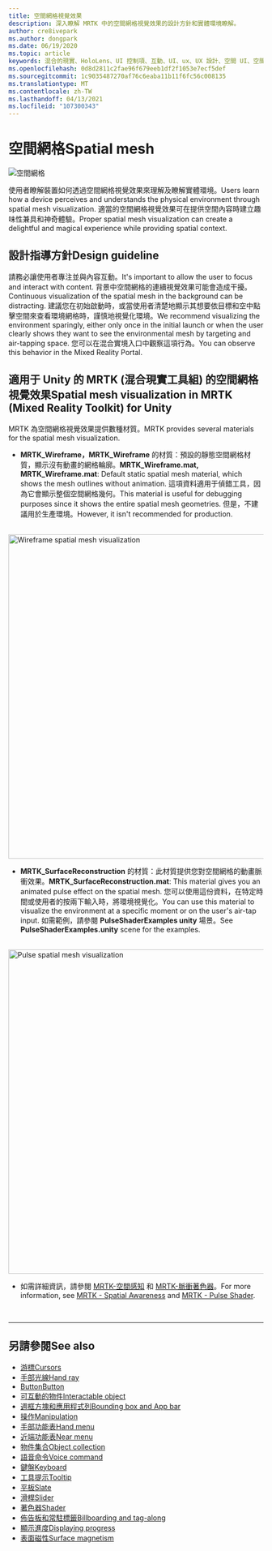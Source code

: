 ```yaml
---
title: 空間網格視覺效果
description: 深入瞭解 MRTK 中的空間網格視覺效果的設計方針和實體環境瞭解。
author: cre8ivepark
ms.author: dongpark
ms.date: 06/19/2020
ms.topic: article
keywords: 混合的現實、HoloLens、UI 控制項、互動、UI、ux、UX 設計、空間 UI、空間互動、3D UI、3D UX、混合現實耳機、windows mixed reality 耳機、虛擬實境耳機、HoloLens、MRTK、混合現實工具組
ms.openlocfilehash: 0d8d2811c2fae96f679eeb1df2f1053e7ecf5def
ms.sourcegitcommit: 1c9035487270af76c6eaba11b11f6fc56c008135
ms.translationtype: MT
ms.contentlocale: zh-TW
ms.lasthandoff: 04/13/2021
ms.locfileid: "107300343"
---
```

# <a name="spatial-mesh"></a><span data-ttu-id="9abb6-104">空間網格</span><span class="sxs-lookup"><span data-stu-id="9abb6-104">Spatial mesh</span></span>

![空間網格](images/MRTK_PulseShader_SpatialMesh.gif)

<span data-ttu-id="9abb6-106">使用者瞭解裝置如何透過空間網格視覺效果來理解及瞭解實體環境。</span><span class="sxs-lookup"><span data-stu-id="9abb6-106">Users learn how a device perceives and understands the physical environment through spatial mesh visualization.</span></span> <span data-ttu-id="9abb6-107">適當的空間網格視覺效果可在提供空間內容時建立趣味性兼具和神奇體驗。</span><span class="sxs-lookup"><span data-stu-id="9abb6-107">Proper spatial mesh visualization can create a delightful and magical experience while providing spatial context.</span></span>  

## <a name="design-guideline"></a><span data-ttu-id="9abb6-108">設計指導方針</span><span class="sxs-lookup"><span data-stu-id="9abb6-108">Design guideline</span></span>

<span data-ttu-id="9abb6-109">請務必讓使用者專注並與內容互動。</span><span class="sxs-lookup"><span data-stu-id="9abb6-109">It's important to allow the user to focus and interact with content.</span></span> <span data-ttu-id="9abb6-110">背景中空間網格的連續視覺效果可能會造成干擾。</span><span class="sxs-lookup"><span data-stu-id="9abb6-110">Continuous visualization of the spatial mesh in the background can be distracting.</span></span> <span data-ttu-id="9abb6-111">建議您在初始啟動時，或當使用者清楚地顯示其想要依目標和空中點擊空間來查看環境網格時，謹慎地視覺化環境。</span><span class="sxs-lookup"><span data-stu-id="9abb6-111">We recommend visualizing the environment sparingly, either only once in the initial launch or when the user clearly shows they want to see the environmental mesh by targeting and air-tapping space.</span></span> <span data-ttu-id="9abb6-112">您可以在混合實境入口中觀察這項行為。</span><span class="sxs-lookup"><span data-stu-id="9abb6-112">You can observe this behavior in the Mixed Reality Portal.</span></span>
<br>

## <a name="spatial-mesh-visualization-in-mrtk-mixed-reality-toolkit-for-unity"></a><span data-ttu-id="9abb6-113">適用于 Unity 的 MRTK (混合現實工具組) 的空間網格視覺效果</span><span class="sxs-lookup"><span data-stu-id="9abb6-113">Spatial mesh visualization in MRTK (Mixed Reality Toolkit) for Unity</span></span>

<span data-ttu-id="9abb6-114">MRTK 為空間網格視覺效果提供數種材質。</span><span class="sxs-lookup"><span data-stu-id="9abb6-114">MRTK provides several materials for the spatial mesh visualization.</span></span>

- <span data-ttu-id="9abb6-115">**MRTK_Wireframe，MRTK_Wireframe** 的材質：預設的靜態空間網格材質，顯示沒有動畫的網格輪廓。</span><span class="sxs-lookup"><span data-stu-id="9abb6-115">**MRTK_Wireframe.mat, MRTK_Wireframe.mat**: Default static spatial mesh material, which shows the mesh outlines without animation.</span></span> <span data-ttu-id="9abb6-116">這項資料適用于偵錯工具，因為它會顯示整個空間網格幾何。</span><span class="sxs-lookup"><span data-stu-id="9abb6-116">This material is useful for debugging purposes since it shows the entire spatial mesh geometries.</span></span> <span data-ttu-id="9abb6-117">但是，不建議用於生產環境。</span><span class="sxs-lookup"><span data-stu-id="9abb6-117">However, it isn't recommended for production.</span></span>
<br>
<img src="images/SurfaceReconstruction.jpg" alt="Wireframe spatial mesh visualization" width="640px">

- <span data-ttu-id="9abb6-118">**MRTK_SurfaceReconstruction** 的材質：此材質提供您對空間網格的動畫脈衝效果。</span><span class="sxs-lookup"><span data-stu-id="9abb6-118">**MRTK_SurfaceReconstruction.mat**: This material gives you an animated pulse effect on the spatial mesh.</span></span> <span data-ttu-id="9abb6-119">您可以使用這份資料，在特定時間或使用者的按兩下輸入時，將環境視覺化。</span><span class="sxs-lookup"><span data-stu-id="9abb6-119">You can use this material to visualize the environment at a specific moment or on the user's air-tap input.</span></span> <span data-ttu-id="9abb6-120">如需範例，請參閱 **PulseShaderExamples unity** 場景。</span><span class="sxs-lookup"><span data-stu-id="9abb6-120">See **PulseShaderExamples.unity** scene for the examples.</span></span>
<br>
<img src="images/MRTK_SRMesh_Pulse.jpg" alt="Pulse spatial mesh visualization" width="640px">

* <span data-ttu-id="9abb6-121">如需詳細資訊，請參閱 [MRTK-空間感知](https://docs.microsoft.com/windows/mixed-reality/mrtk-unity/features/spatial-awareness/spatial-awareness-getting-started) 和 [MRTK-脈衝著色器](https://docs.microsoft.com/windows/mixed-reality/mrtk-unity/features/experimental/pulse-shader)。</span><span class="sxs-lookup"><span data-stu-id="9abb6-121">For more information, see [MRTK - Spatial Awareness](https://docs.microsoft.com/windows/mixed-reality/mrtk-unity/features/spatial-awareness/spatial-awareness-getting-started) and [MRTK - Pulse Shader](https://docs.microsoft.com/windows/mixed-reality/mrtk-unity/features/experimental/pulse-shader).</span></span>

<br>

---

## <a name="see-also"></a><span data-ttu-id="9abb6-122">另請參閱</span><span class="sxs-lookup"><span data-stu-id="9abb6-122">See also</span></span>

* [<span data-ttu-id="9abb6-123">游標</span><span class="sxs-lookup"><span data-stu-id="9abb6-123">Cursors</span></span>](cursors.md)
* [<span data-ttu-id="9abb6-124">手部光線</span><span class="sxs-lookup"><span data-stu-id="9abb6-124">Hand ray</span></span>](point-and-commit.md)
* [<span data-ttu-id="9abb6-125">Button</span><span class="sxs-lookup"><span data-stu-id="9abb6-125">Button</span></span>](button.md)
* [<span data-ttu-id="9abb6-126">可互動的物件</span><span class="sxs-lookup"><span data-stu-id="9abb6-126">Interactable object</span></span>](interactable-object.md)
* [<span data-ttu-id="9abb6-127">週框方塊和應用程式列</span><span class="sxs-lookup"><span data-stu-id="9abb6-127">Bounding box and App bar</span></span>](app-bar-and-bounding-box.md)
* [<span data-ttu-id="9abb6-128">操作</span><span class="sxs-lookup"><span data-stu-id="9abb6-128">Manipulation</span></span>](direct-manipulation.md)
* [<span data-ttu-id="9abb6-129">手部功能表</span><span class="sxs-lookup"><span data-stu-id="9abb6-129">Hand menu</span></span>](hand-menu.md)
* [<span data-ttu-id="9abb6-130">近端功能表</span><span class="sxs-lookup"><span data-stu-id="9abb6-130">Near menu</span></span>](near-menu.md)
* [<span data-ttu-id="9abb6-131">物件集合</span><span class="sxs-lookup"><span data-stu-id="9abb6-131">Object collection</span></span>](object-collection.md)
* [<span data-ttu-id="9abb6-132">語音命令</span><span class="sxs-lookup"><span data-stu-id="9abb6-132">Voice command</span></span>](voice-input.md)
* [<span data-ttu-id="9abb6-133">鍵盤</span><span class="sxs-lookup"><span data-stu-id="9abb6-133">Keyboard</span></span>](keyboard.md)
* [<span data-ttu-id="9abb6-134">工具提示</span><span class="sxs-lookup"><span data-stu-id="9abb6-134">Tooltip</span></span>](tooltip.md)
* [<span data-ttu-id="9abb6-135">平板</span><span class="sxs-lookup"><span data-stu-id="9abb6-135">Slate</span></span>](slate.md)
* [<span data-ttu-id="9abb6-136">滑桿</span><span class="sxs-lookup"><span data-stu-id="9abb6-136">Slider</span></span>](slider.md)
* [<span data-ttu-id="9abb6-137">著色器</span><span class="sxs-lookup"><span data-stu-id="9abb6-137">Shader</span></span>](shader.md)
* [<span data-ttu-id="9abb6-138">佈告板和常駐標籤</span><span class="sxs-lookup"><span data-stu-id="9abb6-138">Billboarding and tag-along</span></span>](billboarding-and-tag-along.md)
* [<span data-ttu-id="9abb6-139">顯示進度</span><span class="sxs-lookup"><span data-stu-id="9abb6-139">Displaying progress</span></span>](progress.md)
* [<span data-ttu-id="9abb6-140">表面磁性</span><span class="sxs-lookup"><span data-stu-id="9abb6-140">Surface magnetism</span></span>](surface-magnetism.md)
